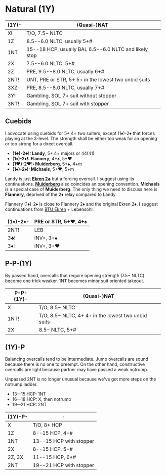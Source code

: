 # Natural (1Y)

| (1Y)- | (Quasi-)NAT |
|-------|-------------|
| X!    | T/O, 7.5&minus; NLTC
| 1Z    | 8.5--6.0 NLTC, usually 5+#
| 1NT   | 15--18 HCP, usually BAL 6.5--6.0 NLTC and likely stop
| 2X    | 7.5--6.0 NLTC, 5+#
| 2Z    | PRE, 9.5--8.0 NLTC, usually 6+#
| 2NT!  | UNT, PRE or STR, 5+ 5+ in the lowest two unbid suits
| 3XZ   | PRE, 8.5--8.0 NLTC, usually 7+#
| 3Y!   | Gambling, SOL 7+ suit without stopper
| 3NT!  | Gambling, SOL 7+ suit with stopper

## Cuebids

I advocate using cuebids for 5+ 4+ two suiters, except (1♠)-2♠ that forces
playing at the 3-level.  The strength shall be either too weak for an opening
or too strong for a direct overcall.

- **(1♣)-2♣!: Landy**, 5+ 4+ majors or 44(41)
- **(1♦)-2♦!: Flannery**, 4+♠, 5+♥
- **(1♥)-2♥!: Muiderberg**, 5+♠, 4+m
- **(1♠)-2♠!: Michaels**, 5+♥, 5+m

Landy is just [**Ekren 2♣**](../WJ/2C.md) but a forcing overcall.  I suggest
using its continuations.  [**Muiderberg**](../2M-Muiderberg.md) also coincides
an opening convention.  **Michaels** is a special case of **Muiderberg**.  The
only thing we need to discuss here is **Flannery**, deprived of the 2♦ relay
compared to Landy.

Flannery (1♦)-2♦ is close to Flannery 2♦ and the original Ekren 2♦.  I suggest
continuations from [BTU Ekren][btu] + Lebensohl.

[btu]: https://www.ptt.cc/man/BridgeClub/D6D1/D49B/DF20/&#x4D;.969033796.A.html

| (1♦)-2♦- | PRE or STR, 5+♥, 4+♠ |
|----------|----------------------|
| 2NT!     | LEB
| 3♣!      | INV+, 3+♠
| 3♦!      | INV+, 3+♥

## P-P-(1Y)

By passed hand, overcalls that require opening strength (7.5&minus; NLTC) become
one trick weaker.  1NT becomes minor suit oriented takeout.

| P-P-(1Y)- | (Quasi-)NAT |
|-----------|-------------|
| X         | T/O, 8.5&minus; NLTC
| 1NT!      | T/O, 8.5&minus; NLTC, 4+ 4+ in the lowest two unbid suits
| 2X        | 8.5&minus; NLTC, 5+#

## (1Y)-P

Balancing overcalls tend to be intermediate.  Jump overcalls are sound because
there is no one to preempt.  On the other hand, constructive overcalls are light
because partner may have passed a weak notrump.

Unpassed 2NT is no longer unusual because we've got more steps on the notrump
ladder.

- 13--15 HCP: 1NT
- 16--18 HCP: X, then notrump
- 19--21 HCP: 2NT

| (1Y)-P- | - |
|---------|---|
| X       | T/O, 8+ HCP
| 1Z      | 8--15 HCP, 4+#
| 1NT     | 13--15 HCP with stopper
| 2X      | 8--15 HCP, 5+#
| 2Z, 3X  | 11--15 HCP, 6+#
| 2NT     | 19--21 HCP with stopper
